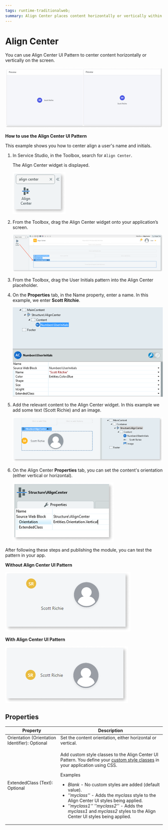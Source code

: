 ```yaml
---
tags: runtime-traditionalweb; 
summary: Align Center places content horizontally or vertically within a container.
---
```


# Align Center

You can use Align Center UI Pattern to center content horizontally or vertically on the screen. 

![](<images/aligncenter-1.png>)

**How to use the Align Center UI Pattern**

This example shows you how to center align a user's name and initials.

1. In Service Studio, in the Toolbox, search for `Align Center`. 

    The Align Center widget is displayed.

    ![](<images/aligncenter-2-ss.png>)

1. From the Toolbox, drag the Align Center widget onto your application’s screen.
    
    ![](<images/aligncenter-3-ss.png>)
   
1. From the Toolbox, drag the User Initials pattern into the Align Center placeholder.

1. On the **Properties** tab, in the Name property, enter a name. In this example, we enter **Scott Ritchie**.

    ![](<images/aligncenter-4-ss.png>)

1. Add the relevant content to the Align Center widget. In this example we add some text (Scott Richie) and an image. 

    ![](<images/aligncenter-5-ss.png>)

1. On the Align Center **Properties** tab, you can set the content's orientation (either vertical or horizontal).

    ![](<images/aligncenter-6-ss.png>)

After following these steps and publishing the module, you can test the pattern in your app. 


**Without Align Center UI Pattern** 

![](<images/aligncenter-7-ss.png>)

**With Align Center UI Pattern**

![](<images/aligncenter-8-ss.png>)


## Properties

| **Property** |  **Description** |  
|---|---|
| Orientation (Orientation Identifier): Optional | Set the content orientation, either horizontal or vertical. | 
| ExtendedClass (Text): Optional  | <p>Add custom style classes to the Align Center UI Pattern. You define your [custom style classes](../../../../../develop/ui/look-feel/css.md) in your application using CSS.</p> <p>Examples <ul><li>_Blank_ - No custom styles are added (default value).</li><li>_''myclass''_ - Adds the _myclass_ style to the Align Center UI styles being applied.</li><li>_''myclass1'' ''myclass2''_ - Adds the _myclass1_ and _myclass2_ styles to the Align Center UI styles being applied.</li></ul></p> |



